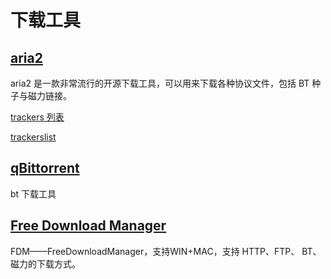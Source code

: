 # 下载工具

## [aria2](https://aria2.github.io/)

aria2 是一款非常流行的开源下载工具，可以用来下载各种协议文件，包括 BT 种子与磁力链接。

[trackers 列表](https://www.appinn.com/ara2-add-trackers-list-for-speed-up/)

[trackerslist](https://github.com/ngosang/trackerslist)

## [qBittorrent](https://www.qbittorrent.org/?ref=appinn)

bt 下载工具

## [Free Download Manager](https://www.freedownloadmanager.org/)
FDM——FreeDownloadManager，支持WIN+MAC，支持 HTTP、FTP、 BT、磁力的下载方式。

